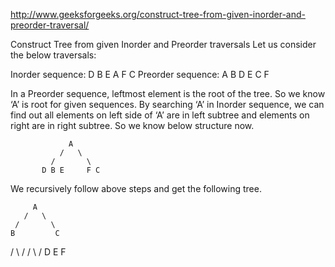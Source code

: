 http://www.geeksforgeeks.org/construct-tree-from-given-inorder-and-preorder-traversal/

Construct Tree from given Inorder and Preorder traversals
Let us consider the below traversals:

Inorder sequence: D B E A F C
Preorder sequence: A B D E C F

In a Preorder sequence, leftmost element is the root of the tree. So we know ‘A’ is root for given sequences. By searching ‘A’ in Inorder sequence, we can find out all elements on left side of ‘A’ are in left subtree and elements on right are in right subtree. So we know below structure now.

                 A
               /   \
             /       \
           D B E     F C
We recursively follow above steps and get the following tree.

         A
       /   \
     /       \
    B         C
   / \        /
 /     \    /
D       E  F